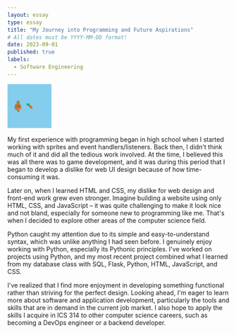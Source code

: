 ```yaml
---
layout: essay
type: essay
title: "My Journey into Programming and Future Aspirations"
# All dates must be YYYY-MM-DD format!
date: 2023-09-01
published: true
labels:
  - Software Engineering
---
```


<img width="100px" class="rounded float-start pe-4" src="../img/journey_aspiration/sprite.gif">  

My first experience with programming began in high school when I started working with sprites and event handlers/listeners. Back then, I didn't think much of it and did all the tedious work involved. At the time, I believed this was all there was to game development, and it was during this period that I began to develop a dislike for web UI design because of how time-consuming it was.

Later on, when I learned HTML and CSS, my dislike for web design and front-end work grew even stronger. Imagine building a website using only HTML, CSS, and JavaScript – it was quite challenging to make it look nice and not bland, especially for someone new to programming like me. That's when I decided to explore other areas of the computer science field. 

Python caught my attention due to its simple and easy-to-understand syntax, which was unlike anything I had seen before. I genuinely enjoy working with Python, especially its Pythonic principles. I've worked on projects using Python, and my most recent project combined what I learned from my database class with SQL, Flask, Python, HTML, JavaScript, and CSS.

I've realized that I find more enjoyment in developing something functional rather than striving for the perfect design. Looking ahead, I'm eager to learn more about software and application development, particularly the tools and skills that are in demand in the current job market. I also hope to apply the skills I acquire in ICS 314 to other computer science careers, such as becoming a DevOps engineer or a backend developer.



